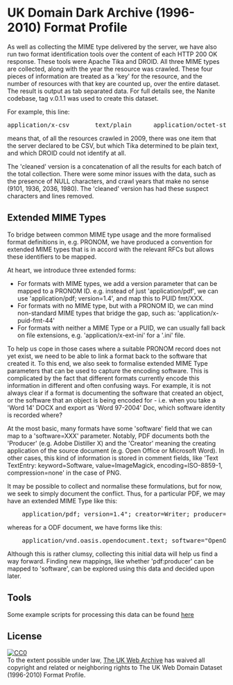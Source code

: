 UK Domain Dark Archive (1996-2010) Format Profile
=================================================

As well as collecting the MIME type delivered by the server, we have also run two format identification tools over the content of each HTTP 200 OK response. These tools were Apache Tika and DROID. All three MIME types are collected, along with the year the resource was crawled. These four pieces of information are treated as a 'key' for the resource, and the number of resources with that key are counted up, over the entire dataset. The result is output as tab separated data. For full details see, the Nanite codebase, tag v.0.1.1 was used to create this dataset.

For example, this line:
<pre>
application/x-csv       text/plain      application/octet-stream        2009    1
</pre>
means that, of all the resources crawled in 2009, there was one item that the server declared to be CSV, but which Tika determined to be plain text, and which DROID could not identify at all.

The 'cleaned' version is a concatenation of all the results for each batch of the total collection. There were some minor issues with the data, such as the presence of NULL characters, and crawl years that make no sense (9101, 1936, 2036, 1980). The 'cleaned' version has had these suspect characters and lines removed.

Extended MIME Types
-------------------

To bridge between common MIME type usage and the more formalised format definitions in, e.g. PRONOM, we have produced a convention for extended MIME types that is in accord with the relevant RFCs but allows these identifiers to be mapped.

At heart, we introduce three extended forms:

* For formats with MIME types, we add a version parameter that can be mapped to a PRONOM ID. e.g. instead of just 'application/pdf', we can use 'application/pdf; version=1.4', and map this to PUID fmt/XXX.
* For formats with no MIME type, but with a PRONOM ID, we can mind non-standard MIME types that bridge the gap, such as: 'application/x-puid-fmt-44'
* For formats with neither a MIME Type or a PUID, we can usually fall back on file extensions, e.g. 'application/x-ext-ini' for a '.ini' file.

To help us cope in those cases where a suitable PRONOM record does not yet exist, we need to be able to link a format back to the software that created it. To this end, we also seek to formalise extended MIME Type parameters that can be used to capture the encoding software. This is complicated by the fact that different formats currently encode this information in different and often confusing ways. For example, it is not always clear if a format is documenting the software that created an object, or the software that an object is being encoded for - i.e. when you take a 'Word 14' DOCX and export as 'Word 97-2004' Doc, which software identity is recorded where?

At the most basic, many formats have some 'software' field that we can map to a 'software=XXX' parameter. Notably, PDF documents both the 'Producer' (e.g. Adobe Distiller X) and the 'Creator' meaning the creating application of the source document (e.g. Open Office or Microsoft Word). In other cases, this kind of information is stored in comment fields, like 'Text TextEntry: keyword=Software, value=ImageMagick, encoding=ISO-8859-1, compression=none' in the case of PNG.

It may be possible to collect and normalise these formulations, but for now, we seek to simply document the conflict. Thus, for a particular PDF, we may have an extended MIME Type like this:
<pre>
	application/pdf; version=1.4"; creator=Writer; producer="OpenOffice.org 3.2"
</pre>
whereas for a ODF document, we have forms like this:
<pre>
	application/vnd.oasis.opendocument.text; software="OpenOffice.org/3.2$Win32 OpenOffice.org_project/320m12$Build-9483"
</pre>

Although this is rather clumsy, collecting this initial data will help us find a way forward. Finding new mappings, like whether 'pdf:producer' can be mapped to 'software', can be explored using this data and decided upon later.

Tools
-----
Some example scripts for processing this data can be found [here](../../fmtprofile)

License
-------
<p xmlns:dct="http://purl.org/dc/terms/">
  <a rel="license"
     href="http://creativecommons.org/publicdomain/zero/1.0/">
    <img src="http://i.creativecommons.org/p/zero/1.0/88x31.png" style="border-style: none;" alt="CC0" />
  </a>
  <br />
  To the extent possible under law,
  <a rel="dct:publisher"
     href="http://www.webarchive.org.uk/">
    <span property="dct:title">The UK Web Archive</span></a>
  has waived all copyright and related or neighboring rights to
  <span property="dct:title">The UK Web Domain Dataset (1996-2010) Format Profile</span>.
</p>

